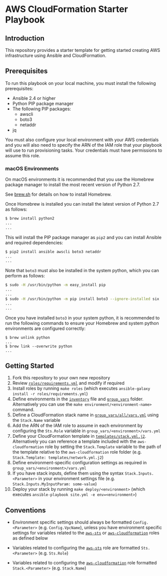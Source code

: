 # AWS CloudFormation Starter Playbook

## Introduction

This repository provides a starter template for getting started creating AWS infrastructure using Ansible and CloudFormation.

## Prerequisites

To run this playbook on your local machine, you must install the following prerequisites:

- Ansible 2.4 or higher
- Python PIP package manager
- The following PIP packages:
  - awscli
  - boto3
  - netaddr
- jq

You must also configure your local environment with your AWS credentials and you will also need to specify the ARN of the IAM role that your playbook will use to run provisioning tasks.  Your credentials must have permissions to assume this role.

### macOS Environments

On macOS environments it is recommended that you use the Homebrew package manager to install the most recent version of Python 2.7.

See [brew.sh](http://brew.sh) for details on how to install Homebrew.

Once Homebrew is installed you can install the latest version of Python 2.7 as follows:

```bash
$ brew install python2
...
...
```

This will install the PIP package manager as `pip2` and you can install Ansible and required dependencies:

```bash
$ pip2 install ansible awscli boto3 netaddr
...
...
```

Note that `boto3` must also be installed in the system python, which you can perform as follows:

```bash
$ sudo -H /usr/bin/python -m easy_install pip
...
...
$ sudo -H /usr/bin/python -m pip install boto3 --ignore-installed six
...
...
```

Once you have installed `boto3` in your system python, it is recommended to run the following commands to ensure your Homebrew and system python environments are configured correctly:

```
$ brew unlink python
...
$ brew link --overwrite python
...
```

## Getting Started

1. Fork this repository to your own new repository
2. Review [`roles/requirements.yml`](./roles/requirements.yml) and modify if required
3. Install roles by running `make roles` (which executes `ansible-galaxy install -r roles/requirements.yml`)
4. Define environments in the [`inventory`](./inventory) file and [`group_vars`](./group_vars) folder.  Alternatively you can use the `make environment/<environment-name>` command.
5. Define a CloudFormation stack name in [`group_vars/all/vars.yml`](./group_vars/all/vars.yml) using the `Stack.Name` variable
6. Add the ARN of the IAM role to assume in each environment by configuring the `Sts.Role` variable in `group_vars/<environment>/vars.yml`
7. Define your CloudFormation template in [`templates/stack.yml.j2`](./templates/stack.yml.j2).  Alternatively you can reference a template included with the `aws-cloudformation` role by setting the `Stack.Template` variable to the path of the template relative to the `aws-cloudformation` role folder (e.g. `Stack.Template: templates/network.yml.j2`)
8. Define environment-specific configuration settings as required in `group_vars/<environment>/vars.yml`
9. If you have stack inputs, define them using the syntax `Stack.Inputs.<Parameter>` in your environment settings file (e.g. `Stack.Inputs.MyInputParam: some-value`)
10. Deploy your stack by running `make deploy/<environment>` (which executes `ansible-playbook site.yml -e env=<environment>`)

## Conventions

- Environment specific settings should always be formatted `Config.<Parameter>` (e.g. `Config.VpcName`), unless you have environment specific settings for variables related to the [`aws-sts`](https://github.com/docker-production-aws/aws-sts) or [`aws-cloudformation`](https://github.com/docker-production-aws/aws-cloudformation) roles as defined below

- Variables related to configuring the [`aws-sts`](https://github.com/docker-production-aws/aws-sts) role are formatted `Sts.<Parameter>` (e.g. `Sts.Role`)

- Variables related to configuring the [`aws-cloudformation`](https://github.com/docker-production-aws/aws-cloudformation) role formatted `Stack.<Parameter>` (e.g. `Stack.Name`)
